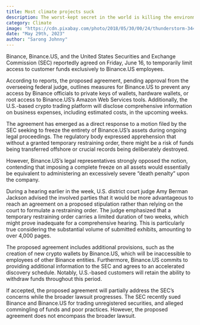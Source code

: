 ```yaml
---
title: Most climate projects suck
description: The worst-kept secret in the world is killing the environment
category: Climate
image: "https://cdn.pixabay.com/photo/2018/05/30/00/24/thunderstorm-3440450_1280.jpg"
date: "May 29th, 2023"
author: "Sarong Johnny"
---
```


Binance, Binance.US, and the United States Securities and Exchange Commission (SEC) reportedly agreed on Friday, June 16, to temporarily limit access to customer funds exclusively to Binance.US employees.

According to reports, the proposed agreement, pending approval from the overseeing federal judge, outlines measures for Binance.US to prevent any access by Binance officials to private keys of wallets, hardware wallets, or root access to Binance.US’s Amazon Web Services tools. Additionally, the U.S.-based crypto trading platform will disclose comprehensive information on business expenses, including estimated costs, in the upcoming weeks.

The agreement has emerged as a direct response to a motion filed by the SEC seeking to freeze the entirety of Binance.US’s assets during ongoing legal proceedings. The regulatory body expressed apprehension that without a granted temporary restraining order, there might be a risk of funds being transferred offshore or crucial records being deliberately destroyed.

However, Binance.US’s legal representatives strongly opposed the notion, contending that imposing a complete freeze on all assets would essentially be equivalent to administering an excessively severe “death penalty” upon the company.

During a hearing earlier in the week, U.S. district court judge Amy Berman Jackson advised the involved parties that it would be more advantageous to reach an agreement on a proposed stipulation rather than relying on the court to formulate a restraining order. The judge emphasized that a temporary restraining order carries a limited duration of two weeks, which might prove inadequate for a comprehensive hearing. This is particularly true considering the substantial volume of submitted exhibits, amounting to over 4,000 pages.

The proposed agreement includes additional provisions, such as the creation of new crypto wallets by Binance.US, which will be inaccessible to employees of other Binance entities. Furthermore, Binance.US commits to providing additional information to the SEC and agrees to an accelerated discovery schedule. Notably, U.S.-based customers will retain the ability to withdraw funds throughout this period.

If accepted, the proposed agreement will partially address the SEC’s concerns while the broader lawsuit progresses. The SEC recently sued Binance and Binance.US for trading unregistered securities, and alleged commingling of funds and poor practices. However, the proposed agreement does not encompass the broader lawsuit.
